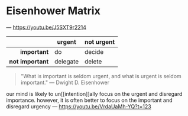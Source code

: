 # Eisenhower Matrix

&mdash; <https://youtu.be/J5SXT9r2214>

|                   | **urgent** | **not urgent** |
| ----------------: | ---------- | -------------- |
|     **important** | do         | decide         |
| **not important** | delegate   | delete         |

> "What is important is seldom urgent, and what is urgent is seldom important." — Dwight D. Eisenhower

our mind is likely to un[[intention]]ally focus on the urgent and disregard importance. however, it is often better to focus on the important and disregard urgency &mdash; <https://youtu.be/VrdaUaMh-YQ?t=123>
